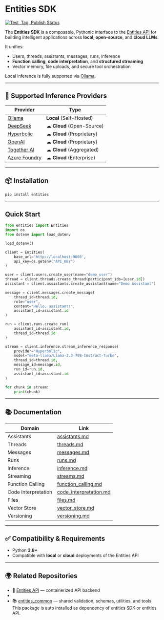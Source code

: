# Entities SDK
[![Test, Tag, Publish Status](https://github.com/frankie336/entitites_sdk/actions/workflows/test_tag_release.yml/badge.svg)](https://github.com/frankie336/entitites_sdk/actions/workflows/test_tag_release.yml)

The **Entities SDK** is a composable, Pythonic interface to the [Entities API](https://github.com/frankie336/entities_api) for building intelligent applications across **local, open-source**, and **cloud LLMs**.

It unifies:

- Users, threads, assistants, messages, runs, inference
- **Function calling**, **code interpretation**, and **structured streaming**
- Vector memory, file uploads, and secure tool orchestration

Local inference is fully supported via [Ollama](https://github.com/ollama).

---

## 🔌 Supported Inference Providers

| Provider                                         | Type                     |
|--------------------------------------------------|--------------------------|
| [Ollama](https://github.com/ollama)              |  **Local** (Self-Hosted) |
| [DeepSeek](https://platform.deepseek.com/)       | ☁ **Cloud** (Open-Source) |
| [Hyperbolic](https://hyperbolic.xyz/)            | ☁ **Cloud** (Proprietary) |
| [OpenAI](https://platform.openai.com/)           | ☁ **Cloud** (Proprietary) |
| [Together AI](https://www.together.ai/)          | ☁ **Cloud** (Aggregated) |
| [Azure Foundry](https://azure.microsoft.com)     | ☁ **Cloud** (Enterprise) |

---

## 📦 Installation

```bash
pip install entities

```

---

##  Quick Start

```python
from entities import Entities
import os
from dotenv import load_dotenv

load_dotenv()

client = Entities(
    base_url='http://localhost:9000',
    api_key=os.getenv("API_KEY")
)

user = client.users.create_user(name="demo_user")
thread = client.threads.create_thread(participant_ids=[user.id])
assistant = client.assistants.create_assistant(name="Demo Assistant")

message = client.messages.create_message(
    thread_id=thread.id,
    role="user",
    content="Hello, assistant!",
    assistant_id=assistant.id
)

run = client.runs.create_run(
    assistant_id=assistant.id,
    thread_id=thread.id
)

stream = client.inference.stream_inference_response(
    provider="Hyperbolic",
    model="meta-llama/Llama-3.3-70B-Instruct-Turbo",
    thread_id=thread.id,
    message_id=message.id,
    run_id=run.id,
    assistant_id=assistant.id
)

for chunk in stream:
    print(chunk)
```

---

## 📚 Documentation

| Domain              | Link                                                   |
|---------------------|--------------------------------------------------------|
| Assistants          | [assistants.md](/docs/assistants.md)                   |
| Threads             | [threads.md](/docs/threads.md)                         |
| Messages            | [messages.md](/docs/messages.md)                       |
| Runs                | [runs.md](/docs/runs.md)                               |
| Inference           | [inference.md](/docs/inference.md)                     |
| Streaming           | [streams.md](/docs/streams.md)                         |
| Function Calling    | [function_calling.md](/docs/function_calling.md)       |
| Code Interpretation | [code_interpretation.md](/docs/code_interpretation.md) |
| Files               | [files.md](/docs/files.md)                             |
| Vector Store        | [vector_store.md](/docs/vector_store.md)               |
| Versioning          | [versioning.md](/docs/versioning.md)                   |

---

## ✅ Compatibility & Requirements

- Python **3.8+**
- Compatible with **local** or **cloud** deployments of the Entities API

---

## 🌍 Related Repositories

- 🔌 [Entities API](https://github.com/frankie336/entities_api) — containerized API backend
- 
- 📚 [entities_common](https://github.com/frankie336/entities_common) — shared validation, schemas, utilities, and tools.
      This package is auto installed as dependency of entities SDK or entities API.
